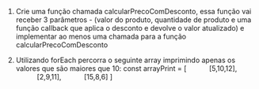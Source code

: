 1. Crie uma função chamada calcularPrecoComDesconto, essa função vai receber 3 parâmetros - (valor do produto, quantidade de produto e uma função callback que aplica o desconto e devolve o valor atualizado) e implementar ao menos uma chamada para a função calcularPrecoComDesconto


2. Utilizando forEach percorra o seguinte array imprimindo apenas os valores que são maiores que 10:
const arrayPrint = [
      [5,10,12],
      [2,9,11],
      [15,8,6]
]